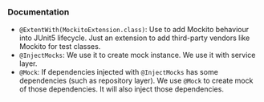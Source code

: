 ### Documentation
* `@ExtentWith(MockitoExtension.class)`: Use to add Mockito behaviour into JUnit5 lifecycle. Just an extension to add third-party vendors like Mockito for test classes.
* `@InjectMocks`: We use it to create mock instance. We use it with service layer.
* `@Mock`: If dependencies injected with `@InjectMocks` has some dependencies (such as repository layer). We use `@Mock` to create mock of those dependencies. It will also inject those dependencies.